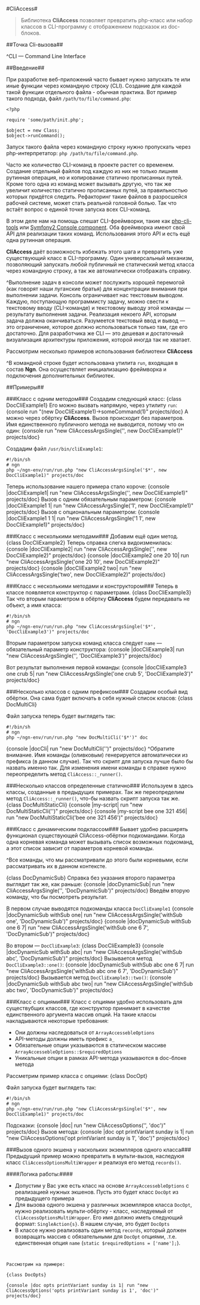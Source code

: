 #CliAccess#

> Библиотека __CliAccess__ позволяет превратить php-класс или набор классов в CLI-программу
> с отображением подсказок из doc-блоков.

##Точка Cli-вызова##

^CLI — Command Line Interface

##Введение##

При разработке веб-приложений часто бывает нужно запускать те или иные функции
через командную строку (CLI). Создание для каждой такой функции отдельного файла - обычная практика.
Вот пример такого подхода, файл `/path/to/file/command.php`:

    <?php

    require 'some/path/init.php';

    $object = new Class;
    $object->runCommand();

Запуск такого файла через командную строку нужно пропускать через php-интерпретатор:
`php /path/to/file/command.php`.

Часто же количество CLI-команд в проекте растет со временем. Создание отдельный файлов под каждую из них
 не только лишняя рутинная операция, но и копирование статично прописанных путей. Кроме того одна из команд
 может вызывать другую, что так же увеличит количество статично прописанных путей, за правильностью
 которых придётся следить. Рефакторинг такие файлов в разросшейся рабочей системе, может стать реальной
 головной болью. Так что встаёт вопрос о единой точке запуска всех CLI-команд.

В этом деле нам на помощь спешат CLI-фреймворки, такие как [php-cli-tools](https://github.com/wp-cli/php-cli-tools) или
[Symfony2 Console component](http://zalas.eu/creating-parametrized-command-line-scripts-in-php-with-symfony2-console-component/).
Оба фреймворка имеют свой API для реализации таких команд. Использования этого API и есть ещё одна рутинная операция.

__CliAccess__ даёт возможность избежать этого шага и превратить уже существующий класс в CLI-программу.
Один универсальный механизм, позволяющий запускать любой публичный не статический метод класса через
командную строку, а так же автоматически отображать справку.

^Выполнение задач в консоли может послужить хорошей перемогой (как говорят наши луганские братья) для концентрации  внимания при выполнении задачи.
Консоль ограничивает нас текстовым выводом. Каждую, поступающую программисту задачу, можно свести
к текстовому вводу (CLI-команде) и текстовому выводу этой команды — результату выполнения задачи. Реализация
некоего API, которым задача должна оканчиваться. Разумеется текстовый ввод и вывод — это ограничение, которое
должно использоваться только там, где его достаточно. Для разработчика же CLI — это дешевая и достаточный
визуализация архитектуры приложения, которой иногда так не хватает.

Рассмотрим несколько примеров использования библиотеки __CliAccess__

^В командной строке будет использована утилита `run`, входящая в состав __Ngn__. Она осуществляет инициализацию
фреймворка и подключения дополнительных библиотек.

##Примеры##

###Класс с одним методом###
Создадим следующий класс:
{class DocCliExample1}
Его можно вызвать напрямую, через утилиту `run`:
{console run "(new DocCliExample1)->someCommand(1)" projects/doc}
А можно через обёртку __CliAccess__. Вызов происходит без параметров. Имя единственного публичного метода не выводится, потому что он один:
{console run "new CliAccessArgsSingle('', new DocCliExample1)" projects/doc}

Создадим файл `/usr/bin/cliExample1`:

    #!/bin/sh
    # ngn
    php ~/ngn-env/run/run.php "new CliAccessArgsSingle('$*', new DocCliExample1)" projects/doc

Теперь использование нашего примера стало короче:
{console |docCliExample1| run "new CliAccessArgsSingle('', new DocCliExample1)" projects/doc}
Вызов с одним обязательным параметром:
{console |docCliExample1 1| run "new CliAccessArgsSingle('1', new DocCliExample1)" projects/doc}
Вызов с опциональным параметром:
{console |docCliExample1 1 1| run "new CliAccessArgsSingle('1 1', new DocCliExample1)" projects/doc}

###Класс с несколькими методами###
Добавим ещё один метод.
{class DocCliExample2}
Теперь справка слегка видоизменилась:
{console |docCliExample2| run "new CliAccessArgsSingle('', new DocCliExample2)" projects/doc}
{console |docCliExample2 one 20 10| run "new CliAccessArgsSingle('one 20 10', new DocCliExample2)" projects/doc}
{console |docCliExample2 two| run "new CliAccessArgsSingle('two', new DocCliExample2)" projects/doc}

###Класс с несколькими методами и конструктором###
Теперь в классе появляется конструктор с параметрами.
{class DocCliExample3}
Так что вторым параметром в обёртку __CliAccess__
будем передавать не объект, а имя класса:

    #!/bin/sh
    # ngn
    php ~/ngn-env/run/run.php "new CliAccessArgsSingle('$*', 'DocCliExample3')" projects/doc

Вторым параметром запуска команд класса следует `name` — обязательный параметр конструктора:
{console |docCliExample3| run "new CliAccessArgsSingle('', 'DocCliExample3')" projects/doc}

Вот результат выполнения первой команды:
{console |docCliExample3 one crub 5| run "new CliAccessArgsSingle('one crub 5', 'DocCliExample3')" projects/doc}

###Несколько классов с одним префиксом###
Создадим особый вид обёртки. Она сама будет включать в себя нужный список класов:
{class DocMultiCli}

Файл запуска теперь будет выглядеть так:

    #!/bin/sh
    # ngn
    php ~/ngn-env/run/run.php "new DocMultiCli('$*')" doc

{console |docCli| run "new DocMultiCli('')" projects/doc}
^Обратите внимание. Имя команды (оливковым) генерируется автоматически из префикса (в данном случае).
Так что скрипт для запуска лучше было бы назвать именно так. Для изменения имени команды в справке
нужно переопределить метод `CliAccess::_runner()`.

###Несколько классов определенные статично###
Используем в здесь классы, созданные в предыдущих примерах.
Так же переопределим метод `CliAccess::_runner()`, что-бы назвать скрипт запуска так же.
{class DocMultiStaticCli}
{console |my-script| run "new DocMultiStaticCli('')" projects/doc}
{console |my-script bee one 321 456| run "new DocMultiStaticCli('bee one 321 456')" projects/doc}

###Класс с динамическим подклассом###
Бывает удобно расширять функционал существующей CliAccess-обёртки подкомандами.
Когда одна корневая команда может вызывать список возможных подкоманд, а этот список зависит
от параметров корневой команды.

^Все команды, что мы рассматривали до этого были корневыми, если рассматривать их в данном контексте.

{class DocDynamicSub}
Справка без указания второго параметра выглядит так же, как раньше:
{console |docDynamicSub| run "new CliAccessArgsSingle('', 'DocDynamicSub')" projects/doc}
Введём вторую команду, что бы посмотреть результат.

В первом случае выводятся подкоманды класса `DocCliExample1`
{console |docDynamicSub withSub one| run "new CliAccessArgsSingle('withSub one', 'DocDynamicSub')" projects/doc}
{console |docDynamicSub withSub one 6 7| run "new CliAccessArgsSingle('withSub one 6 7', 'DocDynamicSub')" projects/doc}

Во втором — `DocCliExample3`:
{class DocCliExample3}
{console |docDynamicSub withSub abc| run "new CliAccessArgsSingle('withSub abc', 'DocDynamicSub')" projects/doc}
Вызывается метод `DocCliExample3::one()`:
{console |docDynamicSub withSub abc one 6 7| run "new CliAccessArgsSingle('withSub abc one 6 7', 'DocDynamicSub')" projects/doc}
Вызывается метод `DocCliExample3::two()`:
{console |docDynamicSub withSub abc two| run "new CliAccessArgsSingle('withSub abc two', 'DocDynamicSub')" projects/doc}

###Класс с опциями###
Класс с опциями удобно использовать для существубщих классов, где конструктор принимает
в качестве единственного аргумента массив опций. На такие классы накладываются некоторые требования:

- Они должны наследоваться от `ArrayAccessebleOptions`
- API-методы должны иметь префикс `a_`
- Обязательные опции указываются в статическом массиве `ArrayAccessebleOptions::$requiredOptions`
- Уникальные опции в рамках API-метода указываются в doc-блоке метода

Рассметрим пример класса с опциями:
{class DocOpt}

Файл запуска будет выглядеть так:

    #!/bin/sh
    # ngn
    php ~/ngn-env/run/run.php "new CliAccessArgsSingle('$*', new DocCliExample1)" projects/doc

Подсказки:
{console |doc| run "new CliAccessOptions('', 'doc')" projects/doc}
Вызов метода:
{console |doc opt printVariant sunday is 1| run "new CliAccessOptions('opt printVariant sunday is 1', 'doc')" projects/doc}

###Вызов одного экшена у наскольких экземпляров одного класса###
Предыдущий пример можно превратить в мульти-вызов, наследуюя класс `CliAccessOptionsMultiWrapper` и реализуя его метод
 `records()`.
 
####Логика работы:####

- Допустим у Вас уже есть класс на основе `ArrayAccessebleOptions` с реализацией нужных экшенов.
 Пусть это будет класс `DocOpt` из предыдущего примера 
- Для вызова одного экшена у различных экземпляров класса `DocOpt`, нужно реализовать мульти-обёртку - класс,
 наследуемый от `CliAccessOptionsMultiWrapper`. Его имя должно иметь следующий формат: `SingleAction{s}`. В нашем случае,
 это будет `DocOpts`
- В классе нужно реализовать один метод `records`, который должен возвращать массив с обязательными
 для `DocOpt` опциями, .т.е. единственная опция `name` (`static $requiredOptions = ['name'];`).
 
 ~~~CliAccessOptions
 
 
Рассмотрим на примере:
 
{class DocOpts}

{console |doc opts printVariant sunday is 1| run "new CliAccessOptions('opts printVariant sunday is 1', 'doc')" projects/doc}
